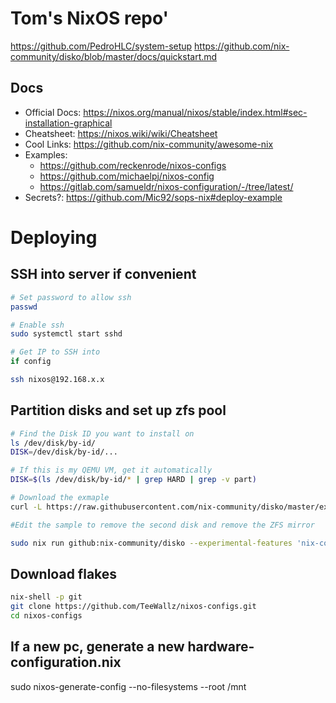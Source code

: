 
# Tom's NixOS repo'

https://github.com/PedroHLC/system-setup
https://github.com/nix-community/disko/blob/master/docs/quickstart.md


## Docs
- Official Docs: https://nixos.org/manual/nixos/stable/index.html#sec-installation-graphical
- Cheatsheet: https://nixos.wiki/wiki/Cheatsheet
- Cool Links: https://github.com/nix-community/awesome-nix
- Examples:
  - https://github.com/reckenrode/nixos-configs
  - https://github.com/michaelpj/nixos-config
  - https://gitlab.com/samueldr/nixos-configuration/-/tree/latest/
- Secrets?: https://github.com/Mic92/sops-nix#deploy-example


# Deploying
## SSH into server if convenient
```bash
# Set password to allow ssh
passwd

# Enable ssh
sudo systemctl start sshd

# Get IP to SSH into
if config

ssh nixos@192.168.x.x
```

## Partition disks and set up zfs pool
```bash
# Find the Disk ID you want to install on
ls /dev/disk/by-id/
DISK=/dev/disk/by-id/...

# If this is my QEMU VM, get it automatically
DISK=$(ls /dev/disk/by-id/* | grep HARD | grep -v part)

# Download the exmaple
curl -L https://raw.githubusercontent.com/nix-community/disko/master/example/zfs.nix /tmp/disko-config.nix

#Edit the sample to remove the second disk and remove the ZFS mirror

sudo nix run github:nix-community/disko --experimental-features 'nix-command flakes' -- --mode zap_create_mount /tmp/disko-config.nix --arg disks '[ "/dev/disk/by-id/..." ]'
```

## Download flakes
```bash
nix-shell -p git
git clone https://github.com/TeeWallz/nixos-configs.git
cd nixos-configs

```
## If a new pc, generate a new hardware-configuration.nix


sudo nixos-generate-config --no-filesystems --root /mnt

















